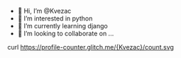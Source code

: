 - 👋 Hi, I’m @Kvezac
- 👀 I’m interested in python
- 🌱 I’m currently learning django
- 💞️ I’m looking to collaborate on ...

<!---
Kvezac/Kvezac is a ✨ special ✨ repository because its `README.md` (this file) appears on your GitHub profile.
You can click the Preview link to take a look at your changes.
--->
curl https://profile-counter.glitch.me/{Kvezac}/count.svg
